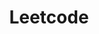---
layout: posts_by_category
categories: Leetcode
title: Leetcode
permalink: /category/Leetcode
---